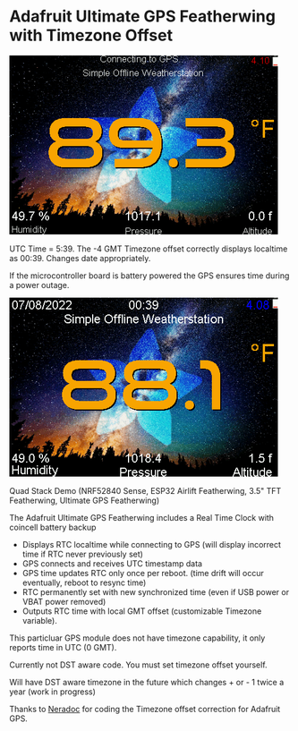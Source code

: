 # Adafruit Ultimate GPS Featherwing with Timezone Offset

![](https://raw.githubusercontent.com/DJDevon3/CircuitPython/main/Ultimate%20GPS%20Featherwing/screenshot_connecting.bmp)

UTC Time = 5:39. The -4 GMT Timezone offset correctly displays localtime as 00:39. Changes date appropriately.

If the microcontroller board is battery powered the GPS ensures time during a power outage.

![](https://raw.githubusercontent.com/DJDevon3/CircuitPython/main/Ultimate%20GPS%20Featherwing/screenshot_gps.bmp)

Quad Stack Demo (NRF52840 Sense, ESP32 Airlift Featherwing, 3.5" TFT Featherwing, Ultimate GPS Featherwing)

The Adafruit Ultimate GPS Featherwing includes a Real Time Clock with coincell battery backup

- Displays RTC localtime while connecting to GPS (will display incorrect time if RTC never previously set)
- GPS connects and receives UTC timestamp data
- GPS time updates RTC only once per reboot. (time drift will occur eventually, reboot to resync time)
- RTC permanently set with new synchronized time (even if USB power or VBAT power removed)
- Outputs RTC time with local GMT offset (customizable Timezone variable).

This particluar GPS module does not have timezone capability, it only reports time in UTC (0 GMT).

Currently not DST aware code. You must set timezone offset yourself. 

Will have DST aware timezone in the future which changes + or - 1 twice a year (work in progress)

Thanks to [Neradoc](https://github.com/Neradoc) for coding the Timezone offset correction for Adafruit GPS.
